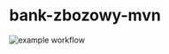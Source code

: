 # bank-zbozowy-mvn

![example workflow](https://github.com/martynall/bank-zbozowy-mvn/actions/workflows/ci.yml/badge.svg)
